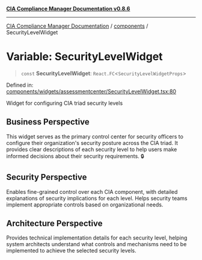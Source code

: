 [**CIA Compliance Manager Documentation v0.8.6**](../../README.md)

***

[CIA Compliance Manager Documentation](../../modules.md) / [components](../README.md) / SecurityLevelWidget

# Variable: SecurityLevelWidget

> `const` **SecurityLevelWidget**: `React.FC`\<`SecurityLevelWidgetProps`\>

Defined in: [components/widgets/assessmentcenter/SecurityLevelWidget.tsx:80](https://github.com/Hack23/cia-compliance-manager/blob/050a250237d6f621490781dbdf95155919f35aed/src/components/widgets/assessmentcenter/SecurityLevelWidget.tsx#L80)

Widget for configuring CIA triad security levels

## Business Perspective

This widget serves as the primary control center for security officers to
configure their organization's security posture across the CIA triad. It
provides clear descriptions of each security level to help users make
informed decisions about their security requirements. 🔒

## Security Perspective

Enables fine-grained control over each CIA component, with detailed
explanations of security implications for each level. Helps security
teams implement appropriate controls based on organizational needs.

## Architecture Perspective

Provides technical implementation details for each security level,
helping system architects understand what controls and mechanisms
need to be implemented to achieve the selected security levels.
